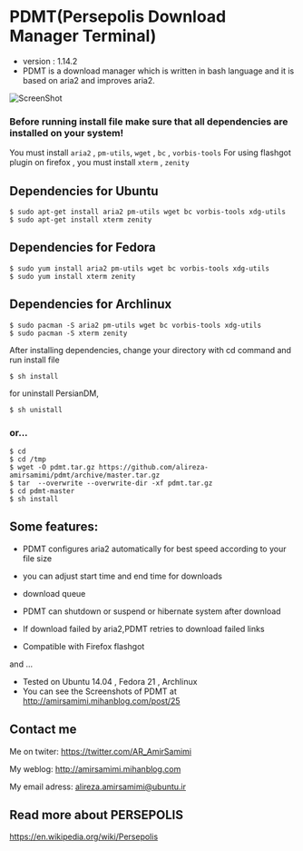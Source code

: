 PDMT(Persepolis Download Manager Terminal)
=============
+ version : 1.14.2
+ PDMT is a download manager which is written in bash language and it is based on aria2 and improves aria2.

![ScreenShot](http://s6.picofile.com/file/8202702626/pdmt.jpg)

### Before running install file make sure that all dependencies are installed on your system!
You must install `aria2` , `pm-utils`, `wget` , `bc` , `vorbis-tools`
For using flashgot plugin on firefox , you must install `xterm` , `zenity`

## Dependencies for Ubuntu

    $ sudo apt-get install aria2 pm-utils wget bc vorbis-tools xdg-utils
    $ sudo apt-get install xterm zenity
    
## Dependencies for Fedora

    $ sudo yum install aria2 pm-utils wget bc vorbis-tools xdg-utils
    $ sudo yum install xterm zenity

## Dependencies for Archlinux

    $ sudo pacman -S aria2 pm-utils wget bc vorbis-tools xdg-utils
    $ sudo pacman -S xterm zenity
    
After installing dependencies, change your directory with cd command and run install file

    $ sh install

for uninstall PersianDM,

    $ sh unistall

### or...

    $ cd
    $ cd /tmp
    $ wget -O pdmt.tar.gz https://github.com/alireza-amirsamimi/pdmt/archive/master.tar.gz
    $ tar  --overwrite --overwrite-dir -xf pdmt.tar.gz
    $ cd pdmt-master
    $ sh install

## Some features:

+ PDMT configures aria2 automatically for best speed according to your file size

+ you can adjust start time and end time for downloads

+ download queue

+ PDMT can shutdown or suspend or hibernate system  after download 

+ If download failed by aria2,PDMT retries to download failed links

+ Compatible with Firefox flashgot

and ...

+ Tested on Ubuntu 14.04 , Fedora 21 , Archlinux 
+ You can see the Screenshots of PDMT at http://amirsamimi.mihanblog.com/post/25

## Contact me
Me on twiter:
https://twitter.com/AR_AmirSamimi

My weblog:
http://amirsamimi.mihanblog.com

My email adress:
alireza.amirsamimi@ubuntu.ir

## Read more about PERSEPOLIS
https://en.wikipedia.org/wiki/Persepolis
